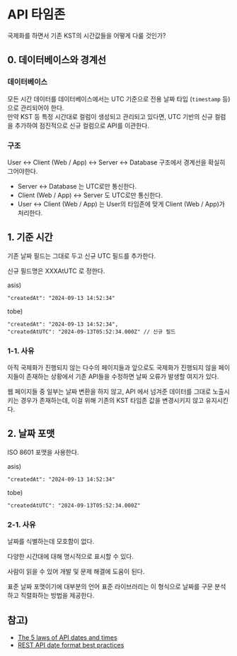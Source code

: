 # API 타임존

국제화를 하면서 기존 KST의 시간값들을 어떻게 다룰 것인가?

## 0. 데이터베이스와 경계선

### 데이터베이스

모든 시간 데이터를 데이터베이스에서는 UTC 기준으로 전용 날짜 타입 (`timestamp` 등) 으로 관리되어야 한다.  
만약 KST 등 특정 시간대로 컬럼이 생성되고 관리되고 있다면, UTC 기반의 신규 컬럼을 추가하여 점진적으로 신규 컬럼으로 API를 이관한다. 

### 구조

User <-> Client (Web / App) <-> Server <-> Database 구조에서 경계선을 확실히 그어야한다.  
  
- Server <-> Database 는 UTC로만 통신한다.
- Client (Web / App) <-> Server 도 UTC로만 통신한다.
- User <-> Client (Web / App) 는 User의 타임존에 맞게 Client (Web / App)가 처리한다.

## 1. 기준 시간
기존 날짜 필드는 그대로 두고 신규 UTC 필드를 추가한다.

신규 필드명은 XXXAtUTC 로 정한다.

asis)

```
"createdAt": "2024-09-13 14:52:34"
```

tobe)

```
"createdAt": "2024-09-13 14:52:34",
"createdAtUTC": "2024-09-13T05:52:34.000Z" // 신규 필드
```

### 1-1. 사유
아직 국제화가 진행되지 않는 다수의 페이지들과 앞으로도 국제화가 진행되지 않을 페이지들이 존재하는 상황에서 기존 API들을 수정하면 날짜 오류가 발생할 여지가 있다.

웹 페이지들 중 일부는 날짜 변환을 하지 않고, API 에서 넘겨준 데이터를 그대로 노출시키는 경우가 존재하는데, 이걸 위해 기존의 KST 타임존 값을 변경시키지 않고 유지시킨다.

## 2. 날짜 포맷

ISO 8601 포맷을 사용한다.

asis)

```
"createdAt": "2024-09-13 14:52:34"
```

tobe)

```
"createdAtUTC": "2024-09-13T05:52:34.000Z" 
```

### 2-1. 사유

날짜를 식별하는데 모호함이 없다.

다양한 시간대에 대해 명시적으로 표시할 수 있다.

사람이 읽을 수 있어 개발 및 문제 해결에 도움이 된다.

표준 날짜 포맷이기에 대부분의 언어 표준 라이브러리는 이 형식으로 날짜를 구문 분석하고 직렬화하는 방법을 제공한다.

 

## 참고)

- [The 5 laws of API dates and times](https://apiux.com/2013/03/20/5-laws-api-dates-and-times/) 
- [REST API date format best practices](https://criteria.sh/blog/rest-api-date-format-best-practices) 